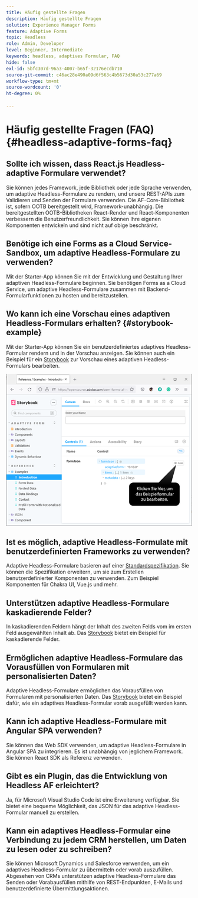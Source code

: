 ```yaml
---
title: Häufig gestellte Fragen
description: Häufig gestellte Fragen
solution: Experience Manager Forms
feature: Adaptive Forms
topic: Headless
role: Admin, Developer
level: Beginner, Intermediate
keywords: headless, adaptives Formular, FAQ
hide: false
exl-id: 5bfc307d-96a3-4007-b65f-32176ecdb710
source-git-commit: c46ac28e490a09d6f563c4b5673d30a53c277a69
workflow-type: tm+mt
source-wordcount: '0'
ht-degree: 0%

---
```


# Häufig gestellte Fragen (FAQ) {#headless-adaptive-forms-faq}

## Sollte ich wissen, dass React.js Headless-adaptive Formulare verwendet?

Sie können jedes Framework, jede Bibliothek oder jede Sprache verwenden, um adaptive Headless-Formulare zu rendern, und unsere REST-APIs zum Validieren und Senden der Formulare verwenden. Die AF-Core-Bibliothek ist, sofern OOTB bereitgestellt wird, Framework-unabhängig. Die bereitgestellten OOTB-Bibliotheken React-Render und React-Komponenten verbessern die Benutzerfreundlichkeit. Sie können Ihre eigenen Komponenten entwickeln und sind nicht auf obige beschränkt.

<!-- 
## Did Adobe release a new AEM Archetype for Headless adaptive forms?

You can use Archetype 37 with flag `includeFormsheadless` or later flag to create an AEM project with Headless adaptive forms functionality. 

-->

## Benötige ich eine Forms as a Cloud Service-Sandbox, um adaptive Headless-Formulare zu verwenden?

Mit der Starter-App können Sie mit der Entwicklung und Gestaltung Ihrer adaptiven Headless-Formulare beginnen. Sie benötigen Forms as a Cloud Service, um adaptive Headless-Formulare zusammen mit Backend-Formularfunktionen zu hosten und bereitzustellen.

<!-- ## Do I need an archetype project to develop Headless adaptive forms?

You can use the starter app to start developing and styling your Headless adaptive forms. Later on, you can use the 
archetype project to deploy the finished Headless adaptive forms and corresponding custom code, created using starter app, to Forms as a Cloud Service environment. The Forms as a Cloud Service environment helps you test and productionize the forms. -->

## Wo kann ich eine Vorschau eines adaptiven Headless-Formulars erhalten? {#storybook-example}

Mit der Starter-App können Sie ein benutzerdefiniertes adaptives Headless-Formular rendern und in der Vorschau anzeigen. Sie können auch ein Beispiel für ein [Storybook](https://opensource.adobe.com/aem-forms-af-runtime/storybook/?path=/story/reference-examples--introduction) zur Vorschau eines adaptiven Headless-Formulars bearbeiten.

![](/help/assets/storybook-example.png)

## Ist es möglich, adaptive Headless-Formulate mit benutzerdefinierten Frameworks zu verwenden?

Adaptive Headless-Formulare basieren auf einer [Standardspezifikation](/help/assets/headless-adaptive-forms-specification.pdf). Sie können die Spezifikation erweitern, um sie zum Erstellen benutzerdefinierter Komponenten zu verwenden. Zum Beispiel Komponenten für Chakra UI, Vue.js und mehr.

## Unterstützen adaptive Headless-Formulare kaskadierende Felder?

In kaskadierenden Feldern hängt der Inhalt des zweiten Felds vom im ersten Feld ausgewählten Inhalt ab. Das [Storybook](https://opensource.adobe.com/aem-forms-af-runtime/storybook/?path=/story/adaptive-form-dynamic-behaviour--options&amp;args=formJson.items[0].fieldType:drop-down;formJson.items[0].minimum:!undefined;formJson.items[0].maximum:!undefined;formJson.items[0].label.value:Choose+number+of+options;formJson.items[0].enum[0]:1;formJson.items[0].enum[1]:2;formJson.items[0].enum[2]:3;formJson.items[1].fieldType:drop-down) bietet ein Beispiel für kaskadierende Felder.

## Ermöglichen adaptive Headless-Formulare das Vorausfüllen von Formularen mit personalisierten Daten?

Adaptive Headless-Formulare ermöglichen das Vorausfüllen von Formularen mit personalisierten Daten. Das [Storybook](https://opensource.adobe.com/aem-forms-af-runtime/storybook/?path=/story/reference-examples--prefill-form-with-personalised-data) bietet ein Beispiel dafür, wie ein adaptives Headless-Formular vorab ausgefüllt werden kann.

<!-- >
## Can I use existing Adaptive Forms editor to create a Headless adaptive form?

At this moment, you use the Adaptive Form Editor to specify the JSON structure and set submit action for the forms. Support for drag-and-drop components, applying rules using editor, and more editor-related options would be available later in the beta phase. Keep a watch on release notes.  -->

## Kann ich adaptive Headless-Formulare mit Angular SPA verwenden?

Sie können das Web SDK verwenden, um adaptive Headless-Formulare in Angular SPA zu integrieren. Es ist unabhängig von jeglichem Framework. Sie können React SDK als Referenz verwenden.

<!-- ## Should the `-r prerelease` switch be used every time to start the AEM SDK instance or only for the first time?

During the limited release program, use the `-r prerelease` switch every time you start the AEM SDK instance. 

## What is AEM Forms add-on (.far file) and how to install it?

Adobe Experience Manager Forms as a Cloud Service feature archive provides tools to create Headless adaptive forms on the local development environment. To install the feature archive, see [Setup development environment](setup-development-environment.md).

<!-- 
## Where do one get the license.properties file from?

You do not require a license.properties file to run AEM Cloud Service SDK. 

-->

## Gibt es ein Plugin, das die Entwicklung von Headless AF erleichtert?

Ja, für Microsoft Visual Studio Code ist eine Erweiterung verfügbar. Sie bietet eine bequeme Möglichkeit, das JSON für das adaptive Headless-Formular manuell zu erstellen.

## Kann ein adaptives Headless-Formular eine Verbindung zu jedem CRM herstellen, um Daten zu lesen oder zu schreiben?

Sie können Microsoft Dynamics und Salesforce verwenden, um ein adaptives Headless-Formular zu übermitteln oder vorab auszufüllen. Abgesehen von CRMs unterstützen adaptive Headless-Formulare das Senden oder Vorabausfüllen mithilfe von REST-Endpunkten, E-Mails und benutzerdefinierte Übermittlungsaktionen.
